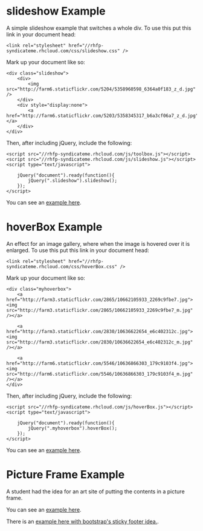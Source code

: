 slideshow Example
=================

A simple slideshow example that switches a whole div. To use this put this link in your document head:

	<link rel="stylesheet" href="//rhfp-syndicateme.rhcloud.com/css/slideshow.css" />
    
Mark up your document like so:

    <div class="slideshow">
        <div>
            <img src="http://farm6.staticflickr.com/5204/5358960598_6364a0f183_z_d.jpg" />
        </div>
        <div style="display:none">
            <a href="http://farm6.staticflickr.com/5203/5358345317_b6a3cf06a7_z_d.jpg"></a>
        </div>
	</div>

Then, after including jQuery, include the following:
	
	<script src="//rhfp-syndicateme.rhcloud.com/js/toolbox.js"></script>
	<script src="//rhfp-syndicateme.rhcloud.com/js/slideshow.js"></script>
	<script type="text/javascript">

		jQuery("document").ready(function(){
			jQuery(".slideshow").slideshow();
		});
	</script>

You can see an [example here](http://rawgithub.com/rhildred/slideshowExample/master/public/slideShow.html).

hoverBox Example
================

An effect for an image gallery, where when the image is hovered over it is enlarged. To use this put this link in your document head:

	<link rel="stylesheet" href="//rhfp-syndicateme.rhcloud.com/css/hoverBox.css" />
    
Mark up your document like so:

    <div class="myhoverbox">
		<a href="http://farm3.staticflickr.com/2865/10662105933_2269c9fbe7.jpg"><img src="http://farm3.staticflickr.com/2865/10662105933_2269c9fbe7_m.jpg" /></a>
    	
    	<a href="http://farm3.staticflickr.com/2830/10636622654_e6c402312c.jpg"><img src="http://farm3.staticflickr.com/2830/10636622654_e6c402312c_m.jpg" /></a>
    	
        <a href="http://farm6.staticflickr.com/5546/10636866303_179c9103f4.jpg"><img src="http://farm6.staticflickr.com/5546/10636866303_179c9103f4_m.jpg" /></a>
	</div>

Then, after including jQuery, include the following:
	
	<script src="//rhfp-syndicateme.rhcloud.com/js/hoverBox.js"></script>
	<script type="text/javascript">

		jQuery("document").ready(function(){
			jQuery(".myhoverbox").hoverBox();
		});
	</script>

You can see an [example here](http://rawgithub.com/rhildred/slideshowExample/master/public/hoverBox.html).

Picture Frame Example
=====================

A student had the idea for an art site of putting the contents in a picture frame.

You can see an [example here](http://rawgithub.com/rhildred/slideshowExample/master/public/frameOnWall.html).

There is an [example here with bootstrap's sticky footer idea.](http://rawgithub.com/rhildred/slideshowExample/master/public/stickyFooter.html).
	